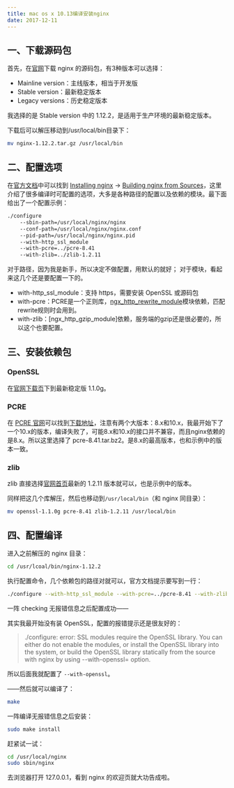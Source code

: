 ```yaml
---
title: mac os x 10.13编译安装nginx
date: 2017-12-11
---
```



<!--more-->

## 一、下载源码包

首先，在[官网](http://nginx.org/en/download.html)下载 nginx 的源码包，有3种版本可以选择：

* Mainline version：主线版本，相当于开发版
* Stable version：最新稳定版本
* Legacy versions：历史稳定版本

我选择的是 Stable version 中的 1.12.2，是适用于生产环境的最新稳定版本。

下载后可以解压移动到/usr/local/bin目录下：

```bash
mv nginx-1.12.2.tar.gz /usr/local/bin
```

## 二、配置选项

在[官方文档](http://nginx.org/en/docs/)中可以找到 [Installing nginx](http://nginx.org/en/docs/install.html) → [Building nginx from Sources](http://nginx.org/en/docs/configure.html)，这里介绍了很多编译时可配置的选项，大多是各种路径的配置以及依赖的模块。最下面给出了一个配置示例：

```bash
./configure
    --sbin-path=/usr/local/nginx/nginx
    --conf-path=/usr/local/nginx/nginx.conf
    --pid-path=/usr/local/nginx/nginx.pid
    --with-http_ssl_module
    --with-pcre=../pcre-8.41
    --with-zlib=../zlib-1.2.11
```

对于路径，因为我是新手，所以决定不做配置，用默认的就好；
对于模块，看起来这几个还是要配置一下的。

* with-http_ssl_module：支持 https，需要安装 OpenSSL 或源码包
* with-pcre：PCRE是一个正则库，[ngx_http_rewrite_module](http://nginx.org/en/docs/http/ngx_http_rewrite_module.html)模块依赖，匹配rewrite规则时会用到。
* with-zlib：[ngx_http_gzip_module]依赖，服务端的gzip还是很必要的，所以这个也要配置。

## 三、安装依赖包

### OpenSSL

在[官网下载页](https://www.openssl.org/source/)下到最新稳定版 1.1.0g。

### PCRE

在 [PCRE 官网](http://www.pcre.org/)可以找到[下载地址](https://ftp.pcre.org/pub/pcre/)，注意有两个大版本：8.x和10.x，我最开始下了一个10.x的版本，编译失败了，可能8.x和10.x的接口并不兼容，而且nginx依赖的是8.x。所以这里选择了 pcre-8.41.tar.bz2。是8.x的最高版本，也和示例中的版本一致。

### zlib

zlib 直接选择[官网首页](http://zlib.net/)最新的 1.2.11 版本就可以，也是示例中的版本。

同样把这几个库解压，然后也移动到`/usr/local/bin`（和 nginx 同目录）：

```bash
mv openssl-1.1.0g pcre-8.41 zlib-1.2.11 /usr/local/bin
```

## 四、配置编译

进入之前解压的 nginx 目录：

```bash
cd /usr/lcoal/bin/nginx-1.12.2
```

执行配置命令，几个依赖包的路径对就可以，官方文档提示要写到一行：

```bash
./configure --with-http_ssl_module --with-pcre=../pcre-8.41 --with-zlib=../zlib-1.2.11 --with-openssl=../openssl-1.1.0g
```

一阵 checking 无报错信息之后配置成功——

其实我最开始没有装 OpenSSL，配置的报错提示还是很友好的：

> ./configure: error: SSL modules require the OpenSSL library.
> You can either do not enable the modules, or install the OpenSSL library
> into the system, or build the OpenSSL library statically from the source
> with nginx by using --with-openssl=<path> option.

所以后面我就配置了 `--with-openssl`。

——然后就可以编译了：

```bash
make
```

一阵编译无报错信息之后安装：

```bash
sudo make install
```

赶紧试一试：

```bash
cd /usr/local/nginx
sudo sbin/nginx
```

去浏览器打开 127.0.0.1，看到 nginx 的欢迎页就大功告成啦。

